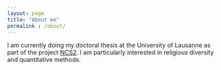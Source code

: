 ```yaml
--- 
layout: page
title: "About me"
permalink : /about/
---
```


I am currently doing my doctoral thesis at the University of Lausanne as part of the project [NCS2](https://wp.unil.ch/ncs2/). 
I am particularly interested in religious diversity and quantitative methods.



